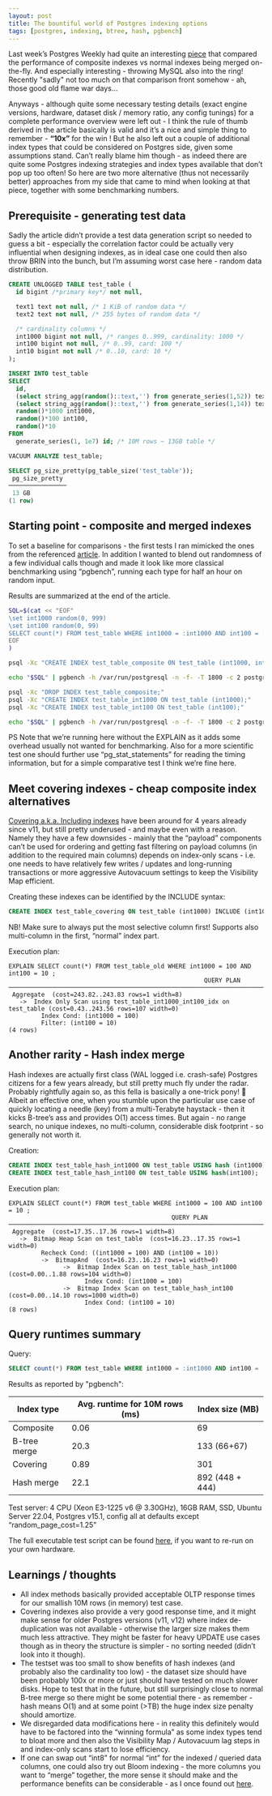```yaml
---
layout: post
title: The bountiful world of Postgres indexing options
tags: [postgres, indexing, btree, hash, pgbench]
---
```


Last week’s Postgres Weekly had quite an interesting [piece](https://sirupsen.com/index-merges) that compared the performance
of composite indexes vs normal indexes being merged on-the-fly. And especially interesting - throwing MySQL also into the
ring! Recently "sadly" not too much on that comparison front somehow - ah, those good old flame war days...

Anyways - although quite some necessary testing details  (exact engine versions, hardware, dataset disk / memory ratio,
any config tunings) for a complete performance overview were left out - I think the rule of thumb derived in the article
basically is valid and it’s a nice and simple thing to remember - **“10x”** for the win ! But he also left out a couple of additional
index types that could be considered on Postgres side, given some assumptions stand. Can’t really blame him though -
as indeed there are quite some Postgres indexing strategies and index types available that don’t pop up too often! So here
are two more alternative (thus not necessarily better) approaches from my side that came to mind when looking at that piece,
together with some benchmarking numbers.


## Prerequisite - generating test data

Sadly the article didn’t provide a test data generation script so needed to guess a bit -  especially the correlation factor
could be actually very influential when designing indexes, as in ideal case one could then also throw BRIN into the bunch,
but I’m assuming worst case here - random data distribution.



```sql
CREATE UNLOGGED TABLE test_table (
  id bigint /*primary key*/ not null,

  text1 text not null, /* 1 KiB of random data */
  text2 text not null, /* 255 bytes of random data */

  /* cardinality columns */
  int1000 bigint not null, /* ranges 0..999, cardinality: 1000 */
  int100 bigint not null, /* 0..99, card: 100 */
  int10 bigint not null /* 0..10, card: 10 */
);

INSERT INTO test_table
SELECT
  id,
  (select string_agg(random()::text,'') from generate_series(1,52)) text1, /* length(random()::text) ~19B */
  (select string_agg(random()::text,'') from generate_series(1,14)) text2,
  random()*1000 int1000,
  random()*100 int100,
  random()*10
FROM
  generate_series(1, 1e7) id; /* 10M rows ~ 13GB table */

VACUUM ANALYZE test_table;

SELECT pg_size_pretty(pg_table_size('test_table'));
 pg_size_pretty 
────────────────
 13 GB
(1 row)
```
	
## Starting point - composite and merged indexes

To set a baseline for comparisons - the first tests I ran mimicked the ones from the referenced [article](https://sirupsen.com/index-merges).
In addition I wanted to blend out randomness of a few individual calls though and made it look like more classical benchmarking
using “pgbench”, running each type for half an hour on random input.

Results are summarized at the end of the article.

```bash
SQL=$(cat << "EOF"
\set int1000 random(0, 999)
\set int100 random(0, 99)
SELECT count(*) FROM test_table WHERE int1000 = :int1000 AND int100 = :int100;
EOF
)

psql -Xc "CREATE INDEX test_table_composite ON test_table (int1000, int100);" postgres

echo "$SQL" | pgbench -h /var/run/postgresql -n -f- -T 1800 -c 2 postgres

psql -Xc "DROP INDEX test_table_composite;"
psql -Xc "CREATE INDEX test_table_int1000 ON test_table (int1000);"
psql -Xc "CREATE INDEX test_table_int100 ON test_table (int100);"

echo "$SQL" | pgbench -h /var/run/postgresql -n -f- -T 1800 -c 2 postgres
```

PS Note that we’re running here without the EXPLAIN as it adds some overhead usually not wanted for benchmarking.
Also for a more scientific test one should further use “pg_stat_statements” for reading the timing information, but for a
simple comparative test I think we’re fine here.

## Meet covering indexes - cheap composite index alternatives

[Covering a.k.a. Including indexes](https://www.postgresql.org/docs/current/indexes-index-only-scans.html) have been around
for 4 years already since v11, but still pretty underused - and maybe even with a reason. Namely they have a few downsides -
mainly that the “payload” components can’t be used for ordering and getting fast filtering on payload columns (in addition
to the required main columns) depends on index-only scans - i.e. one needs to have relatively few writes / updates and long-running
transactions or more aggressive Autovacuum settings to keep the Visibility Map efficient.

Creating these indexes can be identified by the INCLUDE syntax:

```sql
CREATE INDEX test_table_covering ON test_table (int1000) INCLUDE (int100);
```

NB! Make sure to always put the most selective column first! Supports also multi-column in the first, “normal” index part.

Execution plan:

```
EXPLAIN SELECT count(*) FROM test_table_old WHERE int1000 = 100 AND int100 = 10 ;
                                                      QUERY PLAN                                                       
───────────────────────────────────────────────────────────────────────────────────────────────────────────────────────
 Aggregate  (cost=243.82..243.83 rows=1 width=8)
   ->  Index Only Scan using test_table_int1000_int100_idx on test_table (cost=0.43..243.56 rows=107 width=0)
         Index Cond: (int1000 = 100)
         Filter: (int100 = 10)
(4 rows)
```

## Another rarity - Hash index merge

Hash indexes are actually first class (WAL logged i.e. crash-safe) Postgres citizens for a few years already, but still
pretty much fly under the radar. Probably rightfully again so, as this fella is basically a one-trick pony! :horse: Albeit an
effective one, when you stumble upon the particular use case of quickly locating a needle (key) from a multi-Terabyte
haystack - then it kicks B-tree’s ass and provides O(1) access times. But again - no range search, no unique indexes,
no multi-column, considerable disk footprint - so generally not worth it.

Creation:

```sql
CREATE INDEX test_table_hash_int1000 ON test_table USING hash (int1000);
CREATE INDEX test_table_hash_int100 ON test_table USING hash(int100);
```

Execution plan:

```
EXPLAIN SELECT count(*) FROM test_table WHERE int1000 = 100 AND int100 = 10 ;
                                             QUERY PLAN                                              
─────────────────────────────────────────────────────────────────────────────────────────────────────
 Aggregate  (cost=17.35..17.36 rows=1 width=8)
   ->  Bitmap Heap Scan on test_table  (cost=16.23..17.35 rows=1 width=0)
         Recheck Cond: ((int1000 = 100) AND (int100 = 10))
         ->  BitmapAnd  (cost=16.23..16.23 rows=1 width=0)
               ->  Bitmap Index Scan on test_table_hash_int1000  (cost=0.00..1.88 rows=104 width=0)
                     Index Cond: (int1000 = 100)
               ->  Bitmap Index Scan on test_table_hash_int100  (cost=0.00..14.10 rows=1000 width=0)
                     Index Cond: (int100 = 10)
(8 rows)
```

## Query runtimes summary

Query:
```sql
SELECT count(*) FROM test_table WHERE int1000 = :int1000 AND int100 = :int100;
```

Results as reported by "pgbench":

| Index type   | Avg. runtime for 10M rows (ms) | Index size (MB) |
|--------------| ------------------------------ | --------------- |
| Composite    | 0.06                           | 69              |
| B-tree merge | 20.3                           | 133 (66+67)     |
| Covering     | 0.89                           | 301             |
| Hash merge   | 22.1                           | 892 (448 + 444) |

Test server: 4 CPU (Xeon E3-1225 v6 @ 3.30GHz), 16GB RAM, SSD, Ubuntu Server 22.04, Postgres v15.1, config all at defaults except “random_page_cost=1.25”

The full executable test script can be found [here](https://gist.github.com/kmoppel/9ba1f938140448dc1919a21c215196b1#file-full_index_test_10m_rows-sh),
if you want to re-run on your own hardware.

## Learnings / thoughts

* All index methods basically provided acceptable OLTP response times for our smallish 10M rows (in memory) test case.
* Covering indexes also provide a very good response time, and it might make sense for older Postgres versions (v11, v12)
  where index de-duplication was not available - otherwise the larger size makes them much less attractive. They might be
  faster for heavy UPDATE use cases though as in theory the structure is simpler - no sorting needed (didn’t look into it though).
* The testset was too small to show benefits of hash indexes (and probably also the cardinality too low) - the dataset size
  should have been probably 100x or more or just should have tested on much slower disks. Hope to test that in the future,
  but still surprisingly close to normal B-tree merge so there might be some potential there - as remember - hash means O(1)
  and at some point (>TB) the huge index size penalty should amortize.
* We disregarded data modifications here - in reality this definitely would have to be factored into the “winning formula”
  as some index types tend to bloat more and then also the Visibility Map / Autovacuum lag steps in and index-only scans
  start to lose efficiency.
* If one can swap out “int8” for normal “int” for the indexed / queried data columns, one could also try out Bloom
  indexing - the more columns you want to “merge” together, the more sense it should make and the performance benefits
  can be considerable - as I once found out [here](https://www.cybertec-postgresql.com/en/trying-out-postgres-bloom-indexes/).
